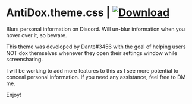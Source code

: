 # AntiDox.theme.css | [![Download][download-badge]][download-link]

[download-badge]: https://img.shields.io/badge/Download-Theme-success
[download-link]: https://betterdiscord.net/ghdl/?url=https://raw.githubusercontent.com/cdantetho/DiscordMods/master/Themes/AntiDox/AntiDox.theme.css

Blurs personal information on Discord. Will un-blur information when you hover over it, so beware.

This theme was developed by Dante#3456 with the goal of helping users NOT dox themselves whenever they open their settings window while screensharing.

I will be working to add more features to this as I see more potential to conceal personal information. If you need any assistance, feel free to DM me.

Enjoy!